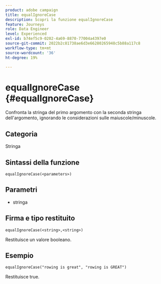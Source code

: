 ```yaml
---
product: adobe campaign
title: equalIgnoreCase
description: Scopri la funzione equalIgnoreCase
feature: Journeys
role: Data Engineer
level: Experienced
exl-id: b74ef5c9-0202-4a69-8870-77004a4397e0
source-git-commit: 2022b2c81738ae6d3e66280265948c5b88a117c8
workflow-type: tm+mt
source-wordcount: '36'
ht-degree: 19%

---
```


# equalIgnoreCase {#equalIgnoreCase}

Confronta la stringa del primo argomento con la seconda stringa dell&#39;argomento, ignorando le considerazioni sulle maiuscole/minuscole.

## Categoria

Stringa

## Sintassi della funzione

`equalIgnoreCase(<parameters>)`

## Parametri

* stringa

## Firma e tipo restituito

`equalIgnoreCase(<string>,<string>)`

Restituisce un valore booleano.

## Esempio

`equalIgnoreCase("rowing is great", "rowing is GREAT")`

Restituisce true.
